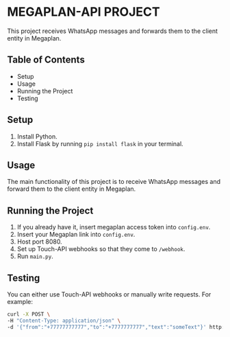 # MEGAPLAN-API PROJECT

This project receives WhatsApp messages and forwards them to the client entity in Megaplan.

## Table of Contents
- Setup
- Usage
- Running the Project
- Testing

## Setup
1. Install Python.
2. Install Flask by running `pip install flask` in your terminal.

## Usage
The main functionality of this project is to receive WhatsApp messages and forward them to the client entity in Megaplan.

## Running the Project
1. If you already have it, insert megaplan access token into `config.env`.
2. Insert your Megaplan link into `config.env`.
3. Host port 8080.
4. Set up Touch-API webhooks so that they come to `/webhook`.
5. Run `main.py`.

## Testing
You can either use Touch-API webhooks or manually write requests. For example:
```bash
curl -X POST \ 
-H "Content-Type: application/json" \
-d '{"from":"+77777777777","to":"+7777777777","text":"someText"}' http://localhost:8080/webhook